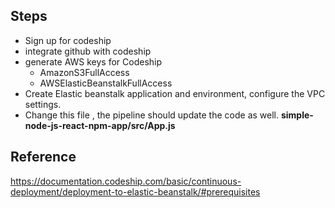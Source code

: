## Steps
- Sign up for codeship
- integrate github with codeship
- generate AWS keys for Codeship
  - AmazonS3FullAccess
  - AWSElasticBeanstalkFullAccess
- Create Elastic beanstalk  application and environment,  configure the VPC settings. 
- Change this file , the pipeline should update the code as well. **simple-node-js-react-npm-app/src/App.js**





## Reference
https://documentation.codeship.com/basic/continuous-deployment/deployment-to-elastic-beanstalk/#prerequisites
